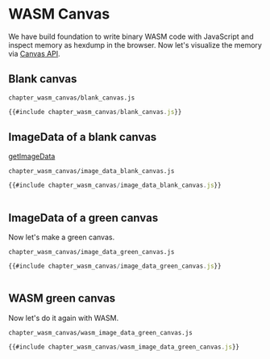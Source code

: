 # WASM Canvas

We have build foundation to write binary WASM code with JavaScript and inspect memory as hexdump in the browser. Now let's visualize the memory via [Canvas API](https://developer.mozilla.org/en-US/docs/Web/API/Canvas_API).

<script src="chapter_wasm_binary/hexdump.js"></script>
## Blank canvas

`chapter_wasm_canvas/blank_canvas.js`
```javascript
{{#include chapter_wasm_canvas/blank_canvas.js}}
```
<canvas id="blank_canvas"></canvas>
<script src="chapter_wasm_canvas/blank_canvas.js"></script>

## ImageData of a blank canvas

[getImageData](https://developer.mozilla.org/en-US/docs/Web/API/CanvasRenderingContext2D/getImageData)

`chapter_wasm_canvas/image_data_blank_canvas.js`
```javascript
{{#include chapter_wasm_canvas/image_data_blank_canvas.js}}
```
<canvas id="image_data_blank_canvas"></canvas>
<pre id="image_data_blank_canvas_data"></pre>
<script src="chapter_wasm_canvas/image_data_blank_canvas.js"></script>

## ImageData of a green canvas

Now let's make a green canvas.

`chapter_wasm_canvas/image_data_green_canvas.js`
```javascript
{{#include chapter_wasm_canvas/image_data_green_canvas.js}}
```
<canvas id="image_data_green_canvas"></canvas>
<pre id="image_data_green_canvas_data"></pre>
<script src="chapter_wasm_canvas/image_data_green_canvas.js"></script>

## WASM green canvas

Now let's do it again with WASM.

`chapter_wasm_canvas/wasm_image_data_green_canvas.js`
```javascript
{{#include chapter_wasm_canvas/wasm_image_data_green_canvas.js}}
```
<canvas id="wasm_image_data_green_canvas"></canvas>
<pre id="wasm_image_data_green_canvas_data"></pre>
<script src="chapter_wasm_canvas/wasm_image_data_green_canvas.js"></script>